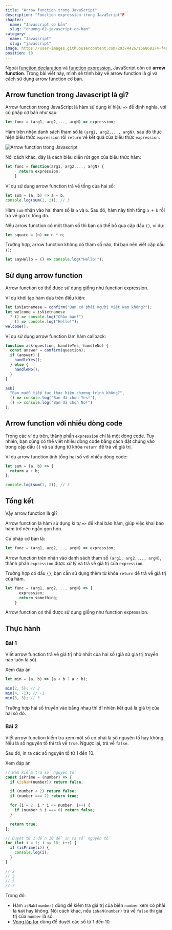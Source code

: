 ```yaml
---
title: "Arrow function trong JavaScript"
description: "Function expression trong JavaScript"F
chapter:
  name: "Javascript cơ bản"
  slug: "chuong-02-javascript-co-ban"
category:
  name: "Javascript"
  slug: "javascript"
image: https://user-images.githubusercontent.com/29374426/156868174-f4ad2395-1e35-4569-b63a-fe93aa30466c.png
position: 18
---
```


Ngoài [function declaration](/bai-viet/javascript/ham-trong-javascript) và [function expression](/bai-viet/javascript/function-expression-trong-javascript/), JavaScript còn có **arrow function**. Trong bài viết này, mình sẽ trình bày về arrow function là gì và cách sử dụng arrow function cơ bản.

## Arrow function trong Javascript là gì?

Arrow function trong JavaScript là hàm sử dụng kí hiệu `=>` để định nghĩa, với cú pháp cơ bản như sau:

```js
let func = (arg1, arg2,..., argN) => expression;
```

Hàm trên nhận danh sách tham số là `(arg1, arg2,..., argN)`, sau đó thực hiện biểu thức `expression` rồi `return` về kết quả của biểu thức `expression`.

![Arrow function trong Javascript](https://user-images.githubusercontent.com/29374426/156868174-f4ad2395-1e35-4569-b63a-fe93aa30466c.png)

Nói cách khác, đây là cách biểu diễn rút gọn của biểu thức hàm:

```js
let func = function(arg1, arg2,..., argN) {
      return expression;
    }
```

Ví dụ sử dụng arrow function trả về tổng của hai số:

```js
let sum = (a, b) => a + b;
console.log(sum(1, 2)); // 3
```

Hàm `sum` nhận vào hai tham số là `a` và `b`. Sau đó, hàm này tính tổng `a + b` rồi trả về giá trị tổng đó.

Nếu arrow function có một tham số thì bạn có thể bỏ qua cặp dấu `()`, ví dụ:

```js
let square = (n) => n * n;
```

Trường hợp, arrow function không có tham số nào, thì bạn nên viết cặp dấu `()`:

```js
let sayHello = () => console.log("Hello!");
```

## Sử dụng arrow function

Arrow function có thể được sử dụng giống như function expression.

Ví dụ khởi tạo hàm dựa trên điều kiện:

```js
let isVietnamese = confirm("Bạn có phải người Việt Nam không?");
let welcome = isVietnamese
  ? () => console.log("Chào bạn!")
  : () => console.log("Hello!");
welcome();
```

Ví dụ sử dụng arrow function làm hàm callback:

```js
function ask(question, handleYes, handleNo) {
  const answer = confirm(question);
  if (answer) {
    handleYes();
  } else {
    handleNo();
  }
}

ask(
  "Bạn muốn tiếp tục thực hiện chương trình không?",
  () => console.log("Bạn đã chọn Yes!"),
  () => console.log("Bạn đã chọn No!")
);
```

## Arrow function với nhiều dòng code

Trong các ví dụ trên, thành phần `expression` chỉ là một dòng code. Tuy nhiên, bạn cũng có thể viết nhiều dòng code bằng cách đặt chúng vào trong cặp dấu `{}` và sử dụng từ khóa `return` để trả về giá trị.

Ví dụ arrow function tính tổng hai số với nhiều dòng code:

```js
let sum = (a, b) => {
  return a + b;
};

console.log(sum(1, 2)); // 3
```

## Tổng kết

Vậy arrow function là gì?

Arrow function là hàm sử dụng kí tự `=>` để khai báo hàm, giúp việc khai báo hàm trở nên ngắn gọn hơn.

Cú pháp cơ bản là:

```js
let func = (arg1, arg2,..., argN) => expression;
```

Arrow function trên nhận vào danh sách tham số `(arg1, arg2,..., argN)`, thành phần `expression` được xử lý và trả về giá trị của `expression`.

Trường hợp có dấu `{}`, bạn cần sử dụng thêm từ khóa `return` để trả về giá trị của hàm.

```js
let func = (arg1, arg2,..., argN) => {
      expression;
      return something;
    }
```

Arrow function có thể được sử dụng giống như function expression.

## Thực hành

### Bài 1

Viết arrow function trả về giá trị nhỏ nhất của hai số (giả sử giá trị truyền nào luôn là số).

Xem đáp án

```js
let min = (a, b) => (a < b ? a : b);

min(2, 5); // 2
min(4, -1); // -1
min(3, 3); // 3
```

Trường hợp hai số truyền vào bằng nhau thì dĩ nhiên kết quả là giá trị của hai số đó.

### Bài 2

Viết arrow function kiểm tra xem một số có phải là số nguyên tố hay không. Nếu là số nguyên tố thì trả về `true`. Ngược lại, trả về `false`.

Sau đó, in ra các số nguyên tố từ 1 đến 10.

Xem đáp án

```js
// Hàm kiểm tra số nguyên tố
const isPrime = (number) => {
  if (isNaN(number)) return false;

  if (number < 2) return false;
  if (number === 2) return true;

  for (i = 2; i * i <= number; i++) {
    if (number % i === 0) return false;
  }

  return true;
};

// Duyệt từ 1 đến 10 để in ra số nguyên tố
for (let i = 1; i <= 10; i++) {
  if (isPrime(i)) {
    console.log(i);
  }
}

// 2
// 3
// 5
// 7
```

Trong đó:

- Hàm `isNaN(number)` dùng để kiểm tra giá trị của biến `number` xem có phải là `NaN` hay không. Nói cách khác, nếu `isNaN(number)` trả về `false` thì giá trị của `number` là số.
- [Vòng lặp for](/bai-viet/javascript/cau-truc-lap-trong-javascript/) dùng để duyệt các số từ 1 đến 10.
